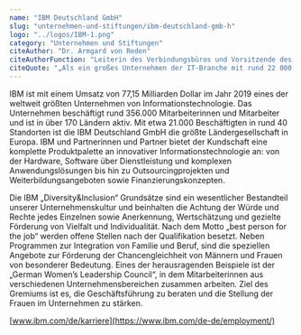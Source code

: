 ```yaml
---
name: "IBM Deutschland GmbH"
slug: "unternehmen-und-stiftungen/ibm-deutschland-gmb-h"
logo: "../logos/IBM-1.png"
category: "Unternehmen und Stiftungen"
citeAuthor: "Dr. Armgard von Reden"
citeAuthorFunction: "Leiterin des Verbindungsbüros und Vorsitzende des IBM German Women's Leadership Council"
citeQuote: "„Als ein großes Unternehmen der IT-Branche mit rund 22 000 Mitarbeiterinnen und Mitarbeitern der IBM in Deutschland sehen wir in dem nationalen Pakt für Frauen in den MINT Berufen eine gute Möglichkeit unser langjähriges Engagement auf diesem Gebiet, z.B. im Mentoring, noch zu verstärken und auszubauen. Wir freuen uns auf die Arbeit im Pakt und den Austausch mit den jungen Mädchen und Frauen.”"
---
```


IBM ist mit einem Umsatz von 77,15 Milliarden Dollar im Jahr 2019 eines der weltweit größten Unternehmen von Informationstechnologie. Das Unternehmen beschäftigt rund 356.000 Mitarbeiterinnen und Mitarbeiter und ist in über 170 Ländern aktiv. Mit etwa 21.000 Beschäftigten in rund 40 Standorten ist die IBM Deutschland GmbH die größte Ländergesellschaft in Europa. IBM und Partnerinnen und Partner bietet der Kundschaft eine komplette Produktpalette an innovativer Informationstechnologie an: von der Hardware, Software über Dienstleistung und komplexen Anwendungslösungen bis hin zu Outsourcingprojekten und Weiterbildungsangeboten sowie Finanzierungskonzepten.

Die IBM „Diversity&Inclusion“ Grundsätze sind ein wesentlicher Bestandteil unserer Unternehmenskultur und beinhalten die Achtung der Würde und Rechte jedes Einzelnen sowie Anerkennung, Wertschätzung und gezielte Förderung von Vielfalt und Individualität. Nach dem Motto „best person for the job“ werden offene Stellen nach der Qualifikation besetzt. Neben Programmen zur Integration von Familie und Beruf, sind die speziellen Angebote zur Förderung der Chancengleichheit von Männern und Frauen von besonderer Bedeutung. Eines der herausragenden Beispiele ist der „German Women’s Leadership Council“, in dem Mitarbeiterinnen aus verschiedenen Unternehmensbereichen zusammen arbeiten. Ziel des Gremiums ist es, die Geschäftsführung zu beraten und die Stellung der Frauen im Unternehmen zu stärken.

[www.ibm.com/de/karriere](https://www.ibm.com/de-de/employment/)

